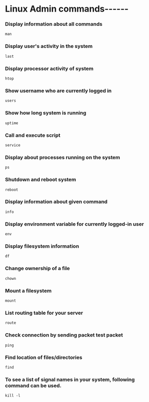 # Linux Admin commands------

### Display information about all commands
```
man
```

### Display user's activity in the system
```
last
``` 

### Display processor activity of system
```
htop
```

### Show username who are currently logged in
```
users
```

### Show how long system is running
```
uptime
```

### Call and execute script
```
service
```

### Display about processes running on the system
```
ps
```

### Shutdown and reboot system
```
reboot
```

### Display information about given command
```
info
```

### Display environment variable for currently logged-in user
```
env
```

### Display filesystem information
```
df
```

### Change ownership of a file
```
chown
```

### Mount a filesystem
```
mount
```

### List routing table for your server
```
route	
```

### Check connection by sending packet test packet
```
ping
```

### Find location of files/directories
```
find
```

### To see a list of signal names in your system, following command can be used.
```
kill -l
```
